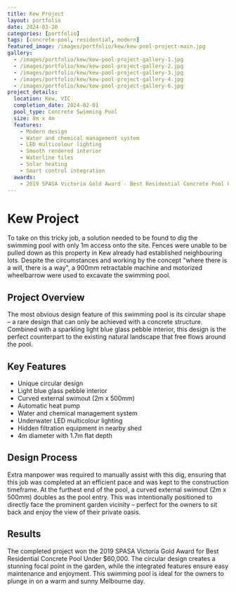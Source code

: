 ```yaml
---
title: Kew Project
layout: portfolio
date: 2024-03-20
categories: [portfolio]
tags: [concrete-pool, residential, modern]
featured_image: /images/portfolio/kew/kew-pool-project-main.jpg
gallery:
  - /images/portfolio/kew/kew-pool-project-gallery-1.jpg
  - /images/portfolio/kew/kew-pool-project-gallery-2.jpg
  - /images/portfolio/kew/kew-pool-project-gallery-3.jpg
  - /images/portfolio/kew/kew-pool-project-gallery-4.jpg
  - /images/portfolio/kew/kew-pool-project-gallery-6.jpg
project_details:
  location: Kew, VIC
  completion_date: 2024-02-01
  pool_type: Concrete Swimming Pool
  size: 8m x 4m
  features:
    - Modern design
    - Water and chemical management system
    - LED multicolour lighting
    - Smooth rendered interior
    - Waterline tiles
    - Solar heating
    - Smart control integration
  awards:
    - 2019 SPASA Victoria Gold Award - Best Residential Concrete Pool Under $60,000
---
```


# Kew Project

To take on this tricky job, a solution needed to be found to dig the swimming pool with only 1m access onto the site. Fences were unable to be pulled down as this property in Kew already had established neighbouring lots. Despite the circumstances and working by the concept "where there is a will, there is a way", a 900mm retractable machine and motorized wheelbarrow were used to excavate the swimming pool.

## Project Overview

The most obvious design feature of this swimming pool is its circular shape – a rare design that can only be achieved with a concrete structure. Combined with a sparkling light blue glass pebble interior, this design is the perfect counterpart to the existing natural landscape that free flows around the pool.

## Key Features

- Unique circular design
- Light blue glass pebble interior
- Curved external swimout (2m x 500mm)
- Automatic heat pump
- Water and chemical management system
- Underwater LED multicolour lighting
- Hidden filtration equipment in nearby shed
- 4m diameter with 1.7m flat depth

## Design Process

Extra manpower was required to manually assist with this dig, ensuring that this job was completed at an efficient pace and was kept to the construction timeframe. At the furthest end of the pool, a curved external swimout (2m x 500mm) doubles as the pool entry. This was intentionally positioned to directly face the prominent garden vicinity – perfect for the owners to sit back and enjoy the view of their private oasis.

## Results

The completed project won the 2019 SPASA Victoria Gold Award for Best Residential Concrete Pool Under $60,000. The circular design creates a stunning focal point in the garden, while the integrated features ensure easy maintenance and enjoyment. This swimming pool is ideal for the owners to plunge in on a warm and sunny Melbourne day.
